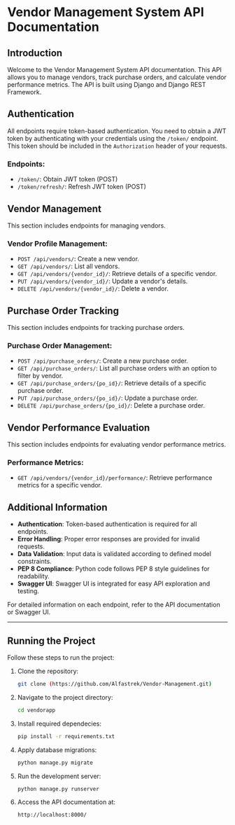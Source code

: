 # Vendor Management System API Documentation

## Introduction
Welcome to the Vendor Management System API documentation. This API allows you to manage vendors, track purchase orders, and calculate vendor performance metrics. The API is built using Django and Django REST Framework.

## Authentication
All endpoints require token-based authentication. You need to obtain a JWT token by authenticating with your credentials using the `/token/` endpoint. This token should be included in the `Authorization` header of your requests.

### Endpoints:
- `/token/`: Obtain JWT token (POST)
- `/token/refresh/`: Refresh JWT token (POST)

## Vendor Management
This section includes endpoints for managing vendors.

### Vendor Profile Management:
- `POST /api/vendors/`: Create a new vendor.
- `GET /api/vendors/`: List all vendors.
- `GET /api/vendors/{vendor_id}/`: Retrieve details of a specific vendor.
- `PUT /api/vendors/{vendor_id}/`: Update a vendor's details.
- `DELETE /api/vendors/{vendor_id}/`: Delete a vendor.

## Purchase Order Tracking
This section includes endpoints for tracking purchase orders.

### Purchase Order Management:
- `POST /api/purchase_orders/`: Create a new purchase order.
- `GET /api/purchase_orders/`: List all purchase orders with an option to filter by vendor.
- `GET /api/purchase_orders/{po_id}/`: Retrieve details of a specific purchase order.
- `PUT /api/purchase_orders/{po_id}/`: Update a purchase order.
- `DELETE /api/purchase_orders/{po_id}/`: Delete a purchase order.

## Vendor Performance Evaluation
This section includes endpoints for evaluating vendor performance metrics.

### Performance Metrics:
- `GET /api/vendors/{vendor_id}/performance/`: Retrieve performance metrics for a specific vendor.

## Additional Information
- **Authentication**: Token-based authentication is required for all endpoints.
- **Error Handling**: Proper error responses are provided for invalid requests.
- **Data Validation**: Input data is validated according to defined model constraints.
- **PEP 8 Compliance**: Python code follows PEP 8 style guidelines for readability.
- **Swagger UI**: Swagger UI is integrated for easy API exploration and testing.

For detailed information on each endpoint, refer to the API documentation or Swagger UI.

---

## Running the Project

Follow these steps to run the project:

1. Clone the repository:
   ```bash
   git clone (https://github.com/Alfastrek/Vendor-Management.git)

2. Navigate to the project directory:
   ```bash
   cd vendorapp

3. Install required dependecies:
   ```bash
   pip install -r requirements.txt

4. Apply database migrations:
   ```bash
   python manage.py migrate

5. Run the development server:
   ```bash
   python manage.py runserver

6. Access the API documentation at:
   ```bash
   http://localhost:8000/
